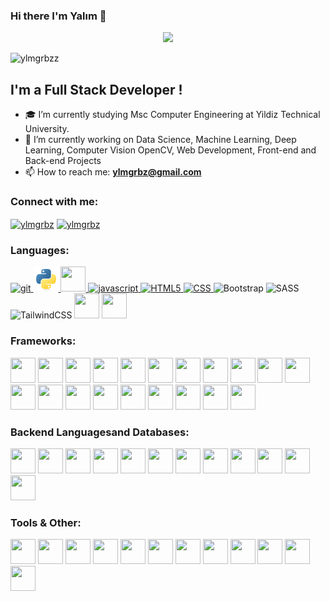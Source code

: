 ### Hi there I'm Yalım 👋

<p align="middle"><img src="https://media1.giphy.com/media/XO8RMtRaK73isIt0i2/giphy.gif?cid=ecf05e47u1e45ix7bgnz62x51ywyr81hvq3chm1tnwce9p9l&rid=giphy.gif&ct=g" width="200px"></h2> 
<p align="left"> <img src="https://komarev.com/ghpvc/?username=ertgrulyksk&label=Profile%20views&color=0e75b6&style=flat" alt="ylmgrbzz" /> </p>

## I'm a Full Stack Developer !

- 🎓 I’m currently studying Msc Computer Engineering at Yildiz Technical University.
- 🔭 I’m currently working on Data Science, Machine Learning, Deep Learning, Computer Vision OpenCV, Web Development, Front-end and Back-end Projects
- 📫 How to reach me: **ylmgrbz@gmail.com**
<h3 align="left">Connect with me:</h3>
<p align="left">
 
<a href="https://www.linkedin.com/in/ylmgrbz/" target="blank"><img align="center" src="https://upload.wikimedia.org/wikipedia/commons/8/81/LinkedIn_icon.svg" alt="ylmgrbz" height="30" width="40" /></a>
<a href="https://instagram.com/ylmgrbz" target="blank"><img align="center" src="https://upload.wikimedia.org/wikipedia/commons/9/95/Instagram_logo_2022.svg" alt="ylmgrbz" height="30" width="40" /></a>  
</p>

<h3 align="left">Languages:</h3>
<p align="left"></a> <a href="https://git-scm.com/" target="_blank"> <img src="https://www.vectorlogo.zone/logos/git-scm/git-scm-icon.svg" alt="git" width="40" height="40"/> </a> <a href="https://www.python.org" target="_blank"> <img src="https://raw.githubusercontent.com/devicons/devicon/master/icons/python/python-original.svg" alt="python" width="40" height="40"/> </a> <a href="https://www.javascript.com/" target="_blank"> <img src="https://1000logos.net/wp-content/uploads/2020/09/Java-Emblem.jpg" width="40" height="40"/>
 <img src="https://upload.wikimedia.org/wikipedia/commons/thumb/9/99/Unofficial_JavaScript_logo_2.svg/1200px-Unofficial_JavaScript_logo_2.svg.png" alt="javascript" width="40" height="40"/> </a> <a href="https://html.com/" target="_blank"> <img src="https://encrypted-tbn0.gstatic.com/images?q=tbn:ANd9GcQpngGRjYX1ca7qAADU3K6eGLj7ShQE3L2otdzfryl_Y9Ht2QRoQKYQbsXd36XIxMbYOw0&usqp=CAU" alt="HTML5" width="40" height="40"/> </a> <a href="" target="_blank"> <img src="https://upload.wikimedia.org/wikipedia/commons/thumb/d/d5/CSS3_logo_and_wordmark.svg/1200px-CSS3_logo_and_wordmark.svg.png" alt="CSS" width="40" height="40"/> </a>
<img src="https://upload.wikimedia.org/wikipedia/commons/thumb/b/b2/Bootstrap_logo.svg/1200px-Bootstrap_logo.svg.png" alt="Bootstrap" width="40" height="40"/>
</a>
<img src="https://upload.wikimedia.org/wikipedia/commons/thumb/9/96/Sass_Logo_Color.svg/1200px-Sass_Logo_Color.svg.png" alt="SASS" width="40" height="40"/>
<img src="https://www.drupal.org/files/project-images/screenshot_361.png" alt="TailwindCSS" width="40" height="40"/>
<img src="https://upload.wikimedia.org/wikipedia/commons/thumb/9/9a/Visual_Studio_Code_1.35_icon.svg/2048px-Visual_Studio_Code_1.35_icon.svg.png" width="40" height="40"/>
 <img src="https://miro.medium.com/max/300/0*goJuBKoyL-zZX4RB.png" width="40" height="40"/> 

</p>
<h3 align="left">Frameworks:</h3>
<p align="left">
<img src="https://encrypted-tbn0.gstatic.com/images?q=tbn:ANd9GcQc2Y2gmQB5zuaBd1AfN_AyEgoTgxPF65i7GwlvrbnnP_RUlubieG19WFnonCtS4ZfAox4&usqp=CAU" width="40" height="40"/>
<img src="https://images.g2crowd.com/uploads/product/image/large_detail/large_detail_f0b606abb6d19089febc9faeeba5bc05/nodejs-development-services.png" width="40" height="40"/> 
 <img src="https://expressjs.com/images/express-facebook-share.png" width="40" height="40"/> 
 <img src="https://www.rlogical.com/wp-content/uploads/2021/08/Rlogical-Blog-Images-thumbnail.png" width="40" height="40"/> 
 <img src="https://caglarbostanci.com.tr/wp-content/uploads/2017/06/jquery-kucuk-icerik-caglarbostanci-com-tr.png" width="40" height="40"/> 
 <img src="https://www.fullstackpython.com/img/logos/django.png" width="40" height="40"/> 
 <img src="https://cdn.filestackcontent.com/GgTFAbNTtiA09pWpwLAz" width="40" height="40"/> 
 <img src="https://upload.wikimedia.org/wikipedia/commons/thumb/3/31/NumPy_logo_2020.svg/1200px-NumPy_logo_2020.svg.png" width="40" height="40"/> 
 <img src="https://upload.wikimedia.org/wikipedia/commons/thumb/0/05/Scikit_learn_logo_small.svg/1200px-Scikit_learn_logo_small.svg.png" width="40" height="40"/> 
 <img src="https://avatars.githubusercontent.com/u/22799945?s=200&v=4" width="40" height="40"/> 
 <img src="https://matplotlib.org/3.1.1/_static/logo2_compressed.svg" width="40" height="40"/> 
  <img src="https://res.cloudinary.com/dyd911kmh/image/upload/v1640050215/image27_frqkzv.png" width="40" height="40"/> 
 <img src="https://miro.medium.com/max/964/0*tVCene42rgUTNv9Q.png" width="40" height="40"/> 
 <img src="https://upload.wikimedia.org/wikipedia/commons/thumb/2/2d/Tensorflow_logo.svg/1200px-Tensorflow_logo.svg.png" width="40" height="40"/> 
  <img src="https://upload.wikimedia.org/wikipedia/commons/thumb/a/ae/Keras_logo.svg/1200px-Keras_logo.svg.png" width="40" height="40"/> 
  <img src="https://upload.wikimedia.org/wikipedia/commons/thumb/1/10/PyTorch_logo_icon.svg/640px-PyTorch_logo_icon.svg.png" width="40" height="40"/>
  <img src="https://upload.wikimedia.org/wikipedia/commons/thumb/3/32/OpenCV_Logo_with_text_svg_version.svg/1200px-OpenCV_Logo_with_text_svg_version.svg.png" width="40" height="40"/>
  <img src="https://bentego.com/wp-content/uploads/2022/03/xx.png" width="40" height="40"/> 

  <img src="https://img.freepik.com/premium-vector/artificial-intelligence-concept-circuit-board-background-with-ai-logo-illustration_257312-1368.jpg?w=2000" width="40" height="40"/> 
 <img src="https://miro.medium.com/max/964/0*tVCene42rgUTNv9Q.png" width="40" height="40"/> 
</p>
<h3 align="left">Backend Languagesand Databases:</h3>
<p align="left">
<img src="https://w7.pngwing.com/pngs/170/924/png-transparent-microsoft-sql-server-microsoft-azure-sql-database-microsoft-text-logo-microsoft-azure.png" width="40" height="40"/>
<img src="https://my.trocaire.edu/wp-content/uploads/2016/12/pl-sql.png" width="40" height="40"/> 
 <img src="https://upload.wikimedia.org/wikipedia/commons/thumb/3/38/SQLite370.svg/1280px-SQLite370.svg.png" width="40" height="40"/> 
 <img src="https://download.logo.wine/logo/MySQL/MySQL-Logo.wine.png" width="40" height="40"/> 
 <img src="https://w7.pngwing.com/pngs/173/36/png-transparent-postgresql-logo-computer-software-database-open-source-s-text-head-snout.png" width="40" height="40"/> 
 <img src="https://sybyl.com/wp-content/uploads/2019/11/Oracle-Logo-For-Website.png" width="40" height="40"/> 
 <img src="https://upload.wikimedia.org/wikipedia/commons/thumb/9/93/MongoDB_Logo.svg/2560px-MongoDB_Logo.svg.png" width="40" height="40"/> 
 <img src="https://upload.wikimedia.org/wikipedia/commons/thumb/3/37/Firebase_Logo.svg/1280px-Firebase_Logo.svg.png" width="40" height="40"/> 
 <img src="https://files.cdata.com/media/media/i3nhanbw/20191018-dynamodb-performance-0.png" width="40" height="40"/> 
 <img src="http://ww1.prweb.com/prfiles/2017/04/12/15013279/gI_62552_200x200_360%20logo.png" width="40" height="40"/>
  <img src="https://uxwing.com/wp-content/themes/uxwing/download/web-app-development/rest-api-icon.png" width="40" height="40"/> 
 <img src="https://www.snmpcenter.com/wp-content/uploads/2016/10/RESTful-API-logo-for-light-bg.png" width="40" height="40"/> 

</p>
<h3 align="left">Tools & Other:</h3>
<p align="left">
<img src="https://w7.pngwing.com/pngs/147/242/png-transparent-amazon-com-logo-amazon-web-services-amazon-elastic-compute-cloud-amazon-virtual-private-cloud-cloud-computing-text-orange-logo.png" width="40" height="40"/>
<img src="https://imonezaprod.blob.core.windows.net/wp-assets/2014/09/azure-cloud-logo.png" width="40" height="40"/> 
 <img src="https://www.gstatic.com/devrel-devsite/prod/v04993a285e47ce7ae4bb513179c3071d4f2a8975b8f303b510c516323adf1b16/cloud/images/social-icon-google-cloud-1200-630.png" width="40" height="40"/> 
 <img src="https://www.docker.com/wp-content/uploads/2022/03/vertical-logo-monochromatic.png" width="40" height="40"/> 
 <img src="https://upload.wikimedia.org/wikipedia/commons/thumb/3/39/Kubernetes_logo_without_workmark.svg/1200px-Kubernetes_logo_without_workmark.svg.png" width="40" height="40"/> 
 <img src="https://www.seguetech.com/wp-content/uploads/2015/08/segue-blog-segue-blog-problems-adopting-agile-development.png" width="40" height="40"/> 
 <img src="https://www.zend.com/sites/default/files/image/2019-09/logo-jenkins.jpg" width="40" height="40"/> 
 <img src="https://download.logo.wine/logo/Redis/Redis-Logo.wine.png" width="40" height="40"/> 
 <img src="https://upload.wikimedia.org/wikipedia/commons/thumb/5/53/Apache_kafka_wordtype.svg/2560px-Apache_kafka_wordtype.svg.png" width="40" height="40"/> 
 <img src="https://herve.beraud.io/images/blog/rabbitmq.png" width="40" height="40"/> 
  <img src="https://www.vectorlogo.zone/logos/socketio/socketio-ar21.png" width="40" height="40"/> 
 <img src="https://www.snmpcenter.com/wp-content/uploads/2016/10/RESTful-API-logo-for-light-bg.png" width="40" height="40"/> 

</p>
